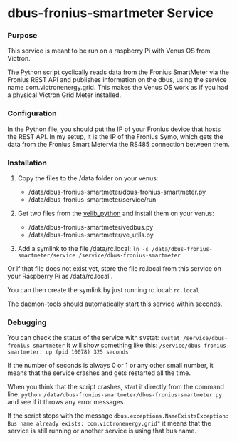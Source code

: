 # dbus-fronius-smartmeter Service

### Purpose

This service is meant to be run on a raspberry Pi with Venus OS from Victron.

The Python script cyclically reads data from the Fronius SmartMeter via the Fronius REST API and publishes information on the dbus, using the service name com.victronenergy.grid. This makes the Venus OS work as if you had a physical Victron Grid Meter installed.

### Configuration

In the Python file, you should put the IP of your Fronius device that hosts the REST API. In my setup, it is the IP of the Fronius Symo, which gets the data from the Fronius Smart Metervia the RS485 connection between them.

### Installation

1. Copy the files to the /data folder on your venus:

   - /data/dbus-fronius-smartmeter/dbus-fronius-smartmeter.py
   - /data/dbus-fronius-smartmeter/service/run

2. Get two files from the [velib_python](https://github.com/victronenergy/velib_python) and install them on your venus:

   - /data/dbus-fronius-smartmeter/vedbus.py
   - /data/dbus-fronius-smartmeter/ve_utils.py

3. Add a symlink to the file /data/rc.local:
    `ln -s /data/dbus-fronius-smartmeter/service /service/dbus-fronius-smartmeter`

  Or if that file does not exist yet, store the file rc.local from this service on your Raspberry Pi as /data/rc.local .

  You can then create the symlink by just running rc.local:
     `rc.local`

  The daemon-tools should automatically start this service within seconds.

### Debugging

You can check the status of the service with svstat:
`svstat /service/dbus-fronius-smartmeter`
It will show something like this:
`/service/dbus-fronius-smartmeter: up (pid 10078) 325 seconds`

If the number of seconds is always 0 or 1 or any other small number, it means that the service crashes and gets restarted all the time.

When you think that the script crashes, start it directly from the command line:
`python /data/dbus-fronius-smartmeter/dbus-fronius-smartmeter.py`
and see if it throws any error messages.

If the script stops with the message
`dbus.exceptions.NameExistsException: Bus name already exists: com.victronenergy.grid"`
it means that the service is still running or another service is using that bus name.



